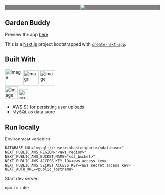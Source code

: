 
<p align="center" style="background-color:gray">
  <img src="https://github.com/tiffanytangt/garden-buddy/assets/12769383/797e985d-442d-491c-a5d2-0f7a52c715dc">
</p>

## Garden Buddy

Preview the app [here](http://garden-buddy.tiffanytang.tech)

This is a [Next.js](https://nextjs.org/) project bootstrapped with [`create-next-app`](https://github.com/vercel/next.js/tree/canary/packages/create-next-app).

## Built With
<img height="55" alt="image" src="https://github.com/tiffanytangt/garden-buddy/assets/12769383/1f60741d-dcb2-494f-9c72-ac65bb12c379">
<img height="50" alt="image" src="https://github.com/tiffanytangt/garden-buddy/assets/12769383/95773d85-7a74-49a1-9a43-feccad1893be">
<img height="50" alt="image" src="https://github.com/tiffanytangt/garden-buddy/assets/12769383/a46cab59-731e-4d65-878b-2f7e53a0afe6">
<br>
<img height="40" alt="image" src="https://github.com/tiffanytangt/garden-buddy/assets/12769383/c41650ad-15a8-41af-b743-217655bcbcd9">
<img height="30" alt="image" src="https://github.com/tiffanytangt/garden-buddy/assets/12769383/8546feaa-7b40-4800-9bdf-5f05849970ae">

- AWS S3 for persisting user uploads
- MySQL as data store

## Run locally
Environment variables:
```
DATABASE_URL="mysql://<user>:<host>:<port>/<database>"
NEXT_PUBLIC_AWS_REGION="<aws_region>"
NEXT_PUBLIC_AWS_BUCKET_NAME="<s3_bucket>"
NEXT_PUBLIC_AWS_ACCESS_KEY_ID=<aws_access_key>
NEXT_PUBLIC_AWS_SECRET_ACCESS_KEY=<aws_secret_access_key>
NEXT_AUTH_URL=<public_hostname>
```

Start dev server:
```bash
npm run dev
```


